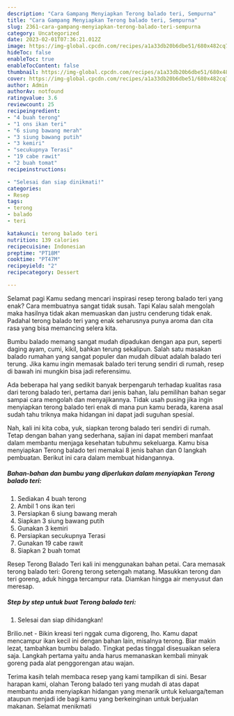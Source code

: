 ```yaml
---
description: "Cara Gampang Menyiapkan Terong balado teri, Sempurna"
title: "Cara Gampang Menyiapkan Terong balado teri, Sempurna"
slug: 2361-cara-gampang-menyiapkan-terong-balado-teri-sempurna
category: Uncategorized
date: 2023-02-01T07:36:21.012Z
image: https://img-global.cpcdn.com/recipes/a1a33db20b6dbe51/680x482cq70/terong-balado-teri-foto-resep-utama.jpg
hideToc: false
enableToc: true
enableTocContent: false
thumbnail: https://img-global.cpcdn.com/recipes/a1a33db20b6dbe51/680x482cq70/terong-balado-teri-foto-resep-utama.jpg
cover: https://img-global.cpcdn.com/recipes/a1a33db20b6dbe51/680x482cq70/terong-balado-teri-foto-resep-utama.jpg
author: Admin
authorAv: notfound
ratingvalue: 3.6
reviewcount: 25
recipeingredient:
- "4 buah terong"
- "1 ons ikan teri"
- "6 siung bawang merah"
- "3 siung bawang putih"
- "3 kemiri"
- "secukupnya Terasi"
- "19 cabe rawit"
- "2 buah tomat"
recipeinstructions:

- "Selesai dan siap dinikmati!"
categories:
- Resep
tags:
- terong
- balado
- teri

katakunci: terong balado teri 
nutrition: 139 calories
recipecuisine: Indonesian
preptime: "PT18M"
cooktime: "PT47M"
recipeyield: "2"
recipecategory: Dessert

---
```



Selamat pagi Kamu sedang mencari inspirasi resep terong balado teri yang enak? Cara membuatnya sangat tidak susah. Tapi Kalau salah mengolah maka hasilnya tidak akan memuaskan dan justru cenderung tidak enak. Padahal terong balado teri yang enak seharusnya punya aroma dan cita rasa yang bisa memancing selera kita.


Bumbu balado memang sangat mudah dipadukan dengan apa pun, seperti daging ayam, cumi, kikil, bahkan terung sekalipun. Salah satu masakan balado rumahan yang sangat populer dan mudah dibuat adalah balado teri terung. Jika kamu ingin memasak balado teri terung sendiri di rumah, resep di bawah ini mungkin bisa jadi referensimu.

Ada beberapa hal yang sedikit banyak berpengaruh terhadap kualitas rasa dari terong balado teri, pertama dari jenis bahan, lalu pemilihan bahan segar sampai cara mengolah dan menyajikannya. Tidak usah pusing jika ingin menyiapkan terong balado teri enak di mana pun kamu berada, karena asal sudah tahu triknya maka hidangan ini dapat jadi suguhan spesial.


Nah, kali ini kita coba, yuk, siapkan terong balado teri sendiri di rumah. Tetap dengan bahan yang sederhana, sajian ini dapat memberi manfaat dalam membantu menjaga kesehatan tubuhmu sekeluarga. Kamu bisa menyiapkan Terong balado teri memakai 8 jenis bahan dan 0 langkah pembuatan. Berikut ini cara dalam membuat hidangannya.

<!--inarticleads1-->

##### Bahan-bahan dan bumbu yang diperlukan dalam menyiapkan Terong balado teri:

1. Sediakan 4 buah terong
1. Ambil 1 ons ikan teri
1. Persiapkan 6 siung bawang merah
1. Siapkan 3 siung bawang putih
1. Gunakan 3 kemiri
1. Persiapkan secukupnya Terasi
1. Gunakan 19 cabe rawit
1. Siapkan 2 buah tomat


Resep Terong Balado Teri kali ini menggunakan bahan petai. Cara memasak terong balado teri: Goreng terong setengah matang. Masukkan terong dan teri goreng, aduk hingga tercampur rata. Diamkan hingga air menyusut dan meresap. 

<!--inarticleads2-->

##### Step by step untuk buat Terong balado teri:


1. Selesai dan siap dihidangkan!

Brilio.net - Bikin kreasi teri nggak cuma digoreng, lho. Kamu dapat mencampur ikan kecil ini dengan bahan lain, misalnya terong. Biar makin lezat, tambahkan bumbu balado. Tingkat pedas tinggal disesuaikan selera saja. Langkah pertama yaitu anda harus memanaskan kembali minyak goreng pada alat penggorengan atau wajan. 

Terima kasih telah membaca resep yang kami tampilkan di sini. Besar harapan kami, olahan Terong balado teri yang mudah di atas dapat membantu anda menyiapkan hidangan yang menarik untuk keluarga/teman ataupun menjadi ide bagi kamu yang berkeinginan untuk berjualan makanan. Selamat menikmati
